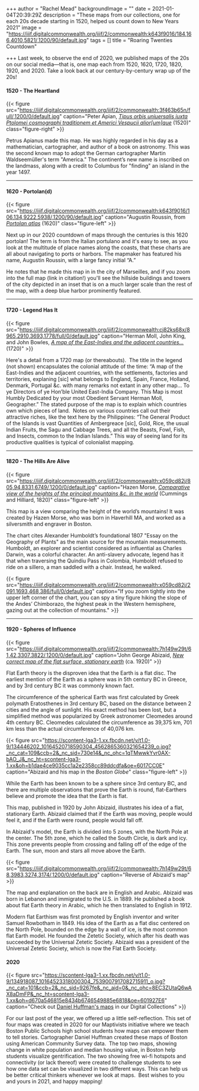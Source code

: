 +++
author = "Rachel Mead"
backgroundImage = ""
date = 2021-01-04T20:39:29Z
description = "These maps from our collections, one for each 20s decade starting in 1520, helped us count down to New Years 2021"
image = "https://iiif.digitalcommonwealth.org/iiif/2/commonwealth:k643f9016/184,166,4010,5821/,1200/90/default.jpg"
tags = []
title = "Roaring Twenties Countdown"

+++
Last week, to observe the end of 2020, we published maps of the 20s on our social media—that is, one map each from 1520, 1620, 1720, 1820, 1920, and 2020. Take a look back at our century-by-century wrap up of the 20s!

#### 1520 - The Heartland

{{< figure src="https://iiif.digitalcommonwealth.org/iiif/2/commonwealth:3f463b65n/full/,1200/0/default.jpg" caption="Peter Apian, [_Tipus orbis uniuersalis iuxta Ptolomei cosmographi traditionem et Americi Vespucii alior\[um\]que_](https://collections.leventhalmap.org/search/commonwealth:3f462s24x) (1520)" class="figure-right" >}}

Petrus Apianus made this map. He was highly regarded in his day as a mathematician, cartographer, and author of a book on astronomy. This was the second known map to adopt the German cartographer Martin Waldseemüller's term "America." The continent’s new name is inscribed on the landmass, along with a credit to Columbus for "finding" an island in the year 1497.

---

#### 1620 - Portolan(d)

{{< figure src="https://iiif.digitalcommonwealth.org/iiif/2/commonwealth:k643f9016/106,134,9222,5938/,1200/90/default.jpg" caption="Augustin Roussin, from [_Portolan atlas_](https://collections.leventhalmap.org/book_viewer/commonwealth:q524n163k#1/6) (1620)" class="figure-left" >}}

Next up in our 2020 countdown of maps through the centuries is this 1620 portolan! The term is from the Italian portulano and it's easy to see, as you look at the multitude of place names along the coasts, that these charts are all about navigating to ports or harbors. The mapmaker has featured his name, Augustin Roussin, with a large fancy initial “A.”

He notes that he made this map in in the city of Marseilles, and if you zoom into the full map (link in citation!) you'll see the hillside buildings and towers of the city depicted in an inset that is on a much larger scale than the rest of the map, with a deep blue harbor prominently featured.

---

#### 1720 - Legend Has It

{{< figure src="https://iiif.digitalcommonwealth.org/iiif/2/commonwealth:cj82ks68x/8965,2910,3693,1778/full/0/default.jpg" caption="Herman Moll, John King, and John Bowles, [_A map of the East-Indies and the adjacent countries..._](https://collections.leventhalmap.org/search/commonwealth:cj82ks67n) (1720)" >}}

Here's a detail from a 1720 map (or thereabouts).⁠
⁠
The title in the legend (not shown) encapsulates the colonial attitude of the time: “A map of the East-Indies and the adjacent countries, with the settlements, factories and territories, explaning \[sic\] what belongs to England, Spain, France, Holland, Denmark, Portugal &c. with many remarks not extant in any other map… To ye Directors of ye Hon’ble United East-India Company. This Map is most Humbly Dedicated by your most Obedient Servant Herman Moll, Geographer.” The stated purpose of the map is to explain which countries own which pieces of land.⁠
⁠
Notes on various countries call out their attractive riches, like the text here by the Philippines: “The General Product of the Islands is vast Quantities of Ambergreace \[sic\], Gold, Rice, the usual Indian Fruits, the Sagu and Cabbage Trees, and all the Beasts, Fowl, Fish, and Insects, common to the Indian Islands.” This way of seeing land for its productive qualities is typical of colonialist mapping.⁠

---

#### 1820 - The Hills Are Alive

{{< figure src="https://iiif.digitalcommonwealth.org/iiif/2/commonwealth:x059cd82j/805,94,8331,6749/,1200/0/default.jpg" caption="Hazen Morse, [_Comparative view of the heights of the principal mountains &c. in the world_](https://collections.leventhalmap.org/search/commonwealth:x059cd818) (Cummings and Hilliard, 1820)" class="figure-left" >}}

This map is a view comparing the height of the world’s mountains! It was created by Hazen Morse, who was born in Haverhill MA, and worked as a silversmith and engraver in Boston.⁠

The chart cites Alexander Humboldt’s foundational 1807 "Essay on the Geography of Plants" as the main source for the mountain measurements. Humboldt, an explorer and scientist considered as influential as Charles Darwin, was a colorful character. An anti-slavery advocate, legend has it that when traversing the Quindiu Pass in Colombia, Humboldt refused to ride on a sillero, a man saddled with a chair. Instead, he walked.⁠

{{< figure src="https://iiif.digitalcommonwealth.org/iiif/2/commonwealth:x059cd82j/2091,1693,468,386/full/0/default.jpg" caption="If you zoom tightly into the upper left corner of the chart, you can spy a tiny figure hiking the slope of the Andes’ Chimborazo, the highest peak in the Western hemisphere, gazing out at the collection of mountains." >}}

---

#### 1920 - Spheres of Influence

{{< figure src="https://iiif.digitalcommonwealth.org/iiif/2/commonwealth:7h149w29t/61,42,3307,3822/,1200/0/default.jpg" caption="John George Abizaid, [_New correct map of the flat surface, stationary earth_](https://collections.leventhalmap.org/search/commonwealth:7h149w28j) (ca. 1920)" >}}

Flat Earth theory is the disproven idea that the Earth is a flat disc. The earliest mention of the Earth as a sphere was in 5th century BC in Greece, and by 3rd century BC it was commonly known fact.

The circumference of the spherical Earth was first calculated by Greek polymath Eratosthenes in 3rd century BC, based on the distance between 2 cities and the angle of sunlight. His exact method has been lost, but a simplified method was popularized by Greek astronomer Cleomedes around 4th century BC. Cleomedes calculated the circumference as 39,375 km, 701 km less than the actual circumference of 40,076 km.

{{< figure src="https://scontent-lga3-1.xx.fbcdn.net/v/t1.0-9/134446202_10164520718590304_4562865360321654239_o.jpg?_nc_cat=109&ccb=2&_nc_sid=730e14&_nc_ohc=1qTMwwkYvr0AX-bAO_J&_nc_ht=scontent-lga3-1.xx&oh=b1dae4ce9035cc1a2e2358cc89ddcdfa&oe=6017CC0E" caption="Abizaid and his map in the _Boston Globe_" class="figure-left" >}}

While the Earth has been known to be a sphere since 3rd century BC, and there are multiple observations that prove the Earth is round, flat-Earthers believe and promote the idea that the Earth is flat.

This map, published in 1920 by John Abizaid, illustrates his idea of a flat, stationary Earth. Abizaid claimed that if the Earth was moving, people would feel it, and if the Earth were round, people would fall off.

In Abizaid's model, the Earth is divided into 5 zones, with the North Pole at the center. The 5th zone, which he called the South Circle, is dark and icy. This zone prevents people from crossing and falling off of the edge of the Earth. The sun, moon and stars all move above the Earth.

{{< figure src="https://iiif.digitalcommonwealth.org/iiif/2/commonwealth:7h149w29t/68,3983,3274,3174/,1200/0/default.jpg" caption="Reverse of Abizaid's map" >}}

The map and explanation on the back are in English and Arabic. Abizaid was born in Lebanon and immigrated to the U.S. in 1889. He published a book about flat Earth theory in Arabic, which he then translated to English in 1912.

Modern flat Earthism was first promoted by English inventor and writer Samuel Rowbotham in 1849. His idea of the Earth as a flat disc centered on the North Pole, bounded on the edge by a wall of ice, is the most common flat Earth model. He founded the Zetetic Society, which after his death was succeeded by the Universal Zetetic Society. Abizaid was a president of the Universal Zetetic Society, which is now the Flat Earth Society.

#### 2020

{{< figure src="https://scontent-lga3-1.xx.fbcdn.net/v/t1.0-9/134918087_10164523318000304_7539007917082715911_o.jpg?_nc_cat=101&ccb=2&_nc_sid=9267fe&_nc_aid=0&_nc_ohc=8EC3ZUtaQ6wAX8aDmFP&_nc_ht=scontent-lga3-1.xx&oh=d670a546815e8434b6746549885e6818&oe=601927E6" caption="Check out [Daniel Huffman's maps](https://collections.leventhalmap.org/search?utf8=✓&q=huffman) in our Digital Collections" >}}

For our last post of the year, we offered up a little self-reflection. This set of four maps was created in 2020 for our Maptivists initiative where we teach Boston Public Schools high school students how maps can empower them to tell stories. Cartographer Daniel Huffman created these maps of Boston using American Community Survey data.⁠
⁠
The top two maps, showing change in white population and median housing value, in Boston help students visualize gentrification. The two showing free wi-fi hotspots and connectivity (or lack thereof) were created to challenge students to see how one data set can be visualized in two different ways. This can help us be better critical thinkers whenever we look at maps.⁠
⁠
Best wishes to you and yours in 2021, and happy mapping!